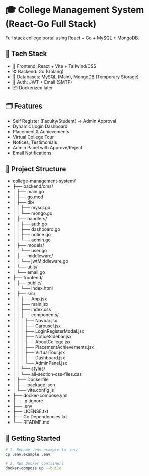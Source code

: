 # 🎓 College Management System (React-Go Full Stack)

Full stack college portal using React + Go + MySQL + MongoDB.

## 🔧 Tech Stack

- 🧠 Frontend: React + Vite + Tailwind/CSS
- ⚙️ Backend: Go (Golang)
- 💾 Databases: MySQL (Main), MongoDB (Temporary Storage)
- 🔐 Auth: JWT + Email (SMTP)
- 📦 Dockerized later 

## 🗂️ Features

- Self Register (Faculty/Student) → Admin Approval
- Dynamic Login Dashboard
- Placement & Achievements
- Virtual College Tour
- Notices, Testimonials
- Admin Panel with Approve/Reject
- Email Notifications

## 📁 Project Structure

- college-management-system/
- ├── backend/cms/
- │ ├── main.go
- │ ├── go.mod
- │ ├── db/
- │ │ ├── mysql.go
- │ │ └── mongo.go
- │ ├── handlers/
- │ │ ├── auth.go
- │ │ ├── dashboard.go
- │ │ ├── notice.go
- │ │ └── admin.go
- │ ├── models/
- │ │ └── user.go
- │ ├── middleware/
- │ │ └── jwtMiddleware.go
- │ └── utils/
- │ └── email.go
- ├── frontend/
- │ ├── public/
- │ │ └── index.html
- │ ├── src/
- │ │ ├── App.jsx
- │ │ ├── main.jsx
- │ │ ├── index.css
- │ │ ├── components/
- │ │ │ ├── Navbar.jsx
- │ │ │ ├── Carousel.jsx
- │ │ │ ├── LoginRegisterModal.jsx
- │ │ │ ├── NoticeSidebar.jsx
- │ │ │ ├── AboutCollege.jsx
- │ │ │ ├── PlacementAchievements.jsx
- │ │ │ ├── VirtualTour.jsx
- │ │ │ ├── Dashboard.jsx
- │ │ │ └── AdminPanel.jsx
- │ │ └── styles/
- │ │ └── all-section-css-files.css
- │ ├── Dockerfile
- │ ├── package.json
- │ └── vite.config.js
- ├── docker-compose.yml
- ├── .gitignore
- ├── .env
- ├── LICENSE.txt
- ├── Go Dependencies.txt
- └── README.md

## 🚀 Getting Started

```bash
# 1. Rename .env.example to .env
cp .env.example .env

# 2. Run Docker containers
docker-compose up --build
```
